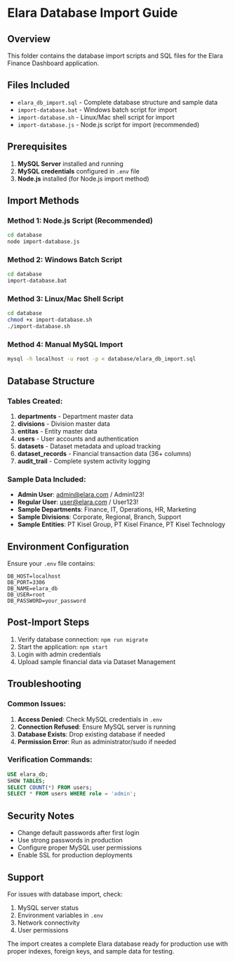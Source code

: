 # Elara Database Import Guide

## Overview
This folder contains the database import scripts and SQL files for the Elara Finance Dashboard application.

## Files Included
- `elara_db_import.sql` - Complete database structure and sample data
- `import-database.bat` - Windows batch script for import
- `import-database.sh` - Linux/Mac shell script for import  
- `import-database.js` - Node.js script for import (recommended)

## Prerequisites
1. **MySQL Server** installed and running
2. **MySQL credentials** configured in `.env` file
3. **Node.js** installed (for Node.js import method)

## Import Methods

### Method 1: Node.js Script (Recommended)
```bash
cd database
node import-database.js
```

### Method 2: Windows Batch Script
```bash
cd database
import-database.bat
```

### Method 3: Linux/Mac Shell Script
```bash
cd database
chmod +x import-database.sh
./import-database.sh
```

### Method 4: Manual MySQL Import
```bash
mysql -h localhost -u root -p < database/elara_db_import.sql
```

## Database Structure

### Tables Created:
1. **departments** - Department master data
2. **divisions** - Division master data  
3. **entitas** - Entity master data
4. **users** - User accounts and authentication
5. **datasets** - Dataset metadata and upload tracking
6. **dataset_records** - Financial transaction data (36+ columns)
7. **audit_trail** - Complete system activity logging

### Sample Data Included:
- **Admin User**: admin@elara.com / Admin123!
- **Regular User**: user@elara.com / User123!
- **Sample Departments**: Finance, IT, Operations, HR, Marketing
- **Sample Divisions**: Corporate, Regional, Branch, Support
- **Sample Entities**: PT Kisel Group, PT Kisel Finance, PT Kisel Technology

## Environment Configuration
Ensure your `.env` file contains:
```env
DB_HOST=localhost
DB_PORT=3306
DB_NAME=elara_db
DB_USER=root
DB_PASSWORD=your_password
```

## Post-Import Steps
1. Verify database connection: `npm run migrate`
2. Start the application: `npm start`
3. Login with admin credentials
4. Upload sample financial data via Dataset Management

## Troubleshooting

### Common Issues:
1. **Access Denied**: Check MySQL credentials in `.env`
2. **Connection Refused**: Ensure MySQL server is running
3. **Database Exists**: Drop existing database if needed
4. **Permission Error**: Run as administrator/sudo if needed

### Verification Commands:
```sql
USE elara_db;
SHOW TABLES;
SELECT COUNT(*) FROM users;
SELECT * FROM users WHERE role = 'admin';
```

## Security Notes
- Change default passwords after first login
- Use strong passwords in production
- Configure proper MySQL user permissions
- Enable SSL for production deployments

## Support
For issues with database import, check:
1. MySQL server status
2. Environment variables in `.env`
3. Network connectivity
4. User permissions

The import creates a complete Elara database ready for production use with proper indexes, foreign keys, and sample data for testing.